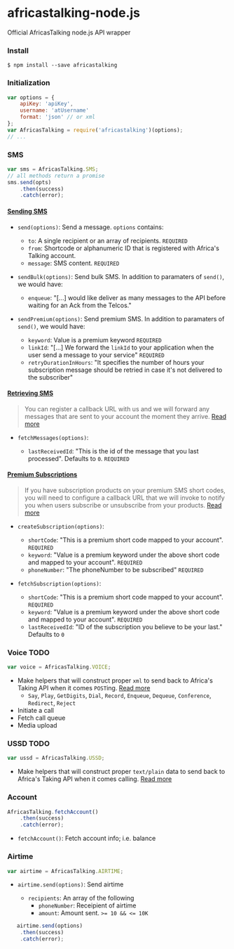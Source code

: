 # africastalking-node.js
Official AfricasTalking node.js API wrapper

### Install

```shell
$ npm install --save africastalking
```

### Initialization

```javascript
var options = {
    apiKey: 'apiKey',
    username: 'atUsername'
    format: 'json' // or xml
};
var AfricasTalking = require('africastalking')(options);
// ...

```


### SMS

```javascript
var sms = AfricasTalking.SMS;
// all methods return a promise
sms.send(opts)
    .then(success)
    .catch(error);
```

#### [Sending SMS](http://docs.africastalking.com/sms/sending)

- `send(options)`: Send a message. `options` contains:

    - `to`: A single recipient or an array of recipients. `REQUIRED`
    - `from`: Shortcode or alphanumeric ID that is registered with Africa's Talking account.
    - `message`: SMS content. `REQUIRED`

- `sendBulk(options)`: Send bulk SMS. In addition to paramaters of `send()`, we would have: 

    - `enqueue`: "[...] would like deliver as many messages to the API before waiting for an Ack from the Telcos."
    
- `sendPremium(options)`: Send premium SMS. In addition to paramaters of `send()`, we would have:

    - `keyword`: Value is a premium keyword `REQUIRED`
    - `linkId`: "[...] We forward the `linkId` to your application when the user send a message to your service" `REQUIRED`
    - `retryDurationInHours`: "It specifies the number of hours your subscription message should be retried in case it's not delivered to the subscriber"
    
#### [Retrieving SMS](http://docs.africastalking.com/sms/fetchmessages)

> You can register a callback URL with us and we will forward any messages that are sent to your account the moment they arrive.
> [Read more](http://docs.africastalking.com/sms/callback)

- `fetchMessages(options)`:

    - `lastReceivedId`: "This is the id of the message that you last processed". Defaults to `0`. `REQUIRED`


#### [Premium Subscriptions](http://docs.africastalking.com/subscriptions/fetchsubscriptions)

> If you have subscription products on your premium SMS short codes, you will need to configure a callback URL that we will invoke to notify you when users subscribe or unsubscribe from your products.
> [Read more](http://docs.africastalking.com/subscriptions/callback)

- `createSubscription(options)`:

    - `shortCode`: "This is a premium short code mapped to your account". `REQUIRED`
    - `keyword`: "Value is a premium keyword under the above short code and mapped to your account". `REQUIRED`
    - `phoneNumber`: "The phoneNumber to be subscribed" `REQUIRED`

- `fetchSubscription(options)`:

    - `shortCode`: "This is a premium short code mapped to your account". `REQUIRED`
    - `keyword`: "Value is a premium keyword under the above short code and mapped to your account". `REQUIRED`
    - `lastReceivedId`: "ID of the subscription you believe to be your last." Defaults to `0`


### Voice **TODO**

```javascript
var voice = AfricasTalking.VOICE;
```
- Make helpers that will construct proper `xml` to send back to Africa's Taking API when it comes `POST`ing. [Read more](http://docs.africastalking.com/voice)
    - `Say`, `Play`, `GetDigits`, `Dial`, `Record`, `Enqueue`, `Dequeue`, `Conference`, `Redirect`, `Reject`
- Initiate a call
- Fetch call queue
- Media upload

### USSD **TODO**

```javascript
var ussd = AfricasTalking.USSD;
```
- Make helpers that will construct proper `text/plain` data to send back to Africa's Taking API when it comes calling. [Read more](http://docs.africastalking.com/ussd)
      

### Account
```javascript
AfricasTalking.fetchAccount()
    .then(success)
    .catch(error);
```
- `fetchAccount()`: Fetch account info; i.e. balance

### Airtime

```javascript
var airtime = AfricasTalking.AIRTIME;
```
- `airtime.send(options)`: Send airtime

    - `recipients`: An array of the following
        - `phoneNumber`: Receipient of airtime
        - `amount`: Amount sent. `>= 10 && <= 10K`


```javascript
   airtime.send(options)
    .then(success)
    .catch(error);
```